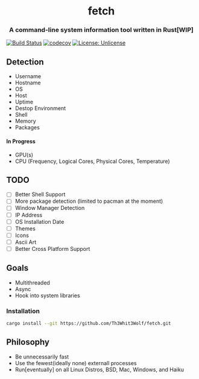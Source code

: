 <h1 align=center>fetch</h1>
<h3 align=center>A command-line system information tool written in Rust[WIP]</h3>

[![Build Status](https://travis-ci.org/Th3Whit3Wolf/fetch.svg?branch=master)](https://travis-ci.org/Th3Whit3Wolf/fetch)
[![codecov](https://codecov.io/gh/Th3Whit3Wolf/fetch/branch/master/graph/badge.svg)](https://codecov.io/gh/Th3Whit3Wolf/fetch)
 [![License: Unlicense](https://img.shields.io/badge/license-Unlicense-blue.svg)](http://unlicense.org/)

## Detection
- Username
- Hostname
- OS
- Host
- Uptime
- Destop Environment
- Shell
- Memory
- Packages

#### In Progress
- GPU(s)
- CPU (Frequency, Logical Cores, Physical Cores, Temperature)

## TODO
- [ ] Better Shell Support
- [ ] More package detection (limited to pacman at the moment)
- [ ] Window Manager Detection
- [ ] IP Address
- [ ] OS Installation Date
- [ ] Themes
- [ ] Icons
- [ ] Ascii Art
- [ ] Better Cross Platform Support

## Goals
- Multithreaded
- Async
- Hook into system libraries

### Installation
```bash
cargo install --git https://github.com/Th3Whit3Wolf/fetch.git
```

## Philosophy
- Be unnecessarily fast
- Use the fewest(ideally none) externall processes
- Run[eventually] on all Linux Distros, BSD, Mac, Windows, and Haiku
